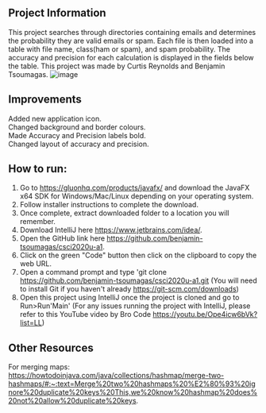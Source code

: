 **Project Information**
-
This project searches through directories containing emails and determines the probability they are valid emails or spam.
Each file is then loaded into a table with file name, class(ham or spam), and spam probability.
The accuracy and precision for each calculation is displayed in the fields below the table.
This project was made by Curtis Reynolds and Benjamin Tsoumagas.
![image](https://user-images.githubusercontent.com/55511458/110412750-b068c400-805a-11eb-9a3a-1fb23dc00d5d.png)


**Improvements**
-
Added new application icon.  
Changed background and border colours.  
Made Accuracy and Precision labels bold.  
Changed layout of accuracy and precision.  

**How to run:**
-
1. Go to https://gluonhq.com/products/javafx/ and download the JavaFX x64 SDK for Windows/Mac/Linux depending on your operating system.
2. Follow installer instructions to complete the download.
3. Once complete, extract downloaded folder to a location you will remember.
4. Download IntelliJ here https://www.jetbrains.com/idea/.
5. Open the GitHub link here https://github.com/benjamin-tsoumagas/csci2020u-a1.
6. Click on the green "Code" button then click on the clipboard to copy the web URL.
7. Open a command prompt and type 'git clone https://github.com/benjamin-tsoumagas/csci2020u-a1.git (You will need to install Git if you haven't already https://git-scm.com/downloads)
8. Open this project using IntelliJ once the project is cloned and go to Run>Run'Main'
   (For any issues running the project with IntelliJ, please refer to this YouTube video by Bro Code https://youtu.be/Ope4icw6bVk?list=LL)
   
**Other Resources**
-
For merging maps: https://howtodoinjava.com/java/collections/hashmap/merge-two-hashmaps/#:~:text=Merge%20two%20hashmaps%20%E2%80%93%20ignore%20duplicate%20keys%20This,we%20know%20hashmap%20does%20not%20allow%20duplicate%20keys.
